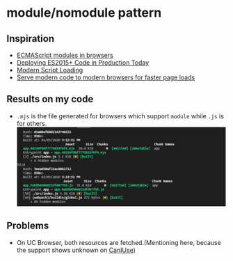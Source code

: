 # module/nomodule pattern

## Inspiration
* [ECMAScript modules in browsers](https://jakearchibald.com/2017/es-modules-in-browsers/#nomodule-for-backwards-compatibility)
* [Deploying ES2015+ Code in Production Today](https://philipwalton.com/articles/deploying-es2015-code-in-production-today/)
* [Modern Script Loading](https://jasonformat.com/modern-script-loading/)
* [Serve modern code to modern browsers for faster page loads](https://web.dev/serve-modern-code-to-modern-browsers/)
 
 
 ## Results on my code
 * `.mjs` is the file generated for browsers which support `module` while `.js` is for others.
 ![esmodule bundle vs non-esmodule bundle difference](https://github.com/uzumaki-narut0/modulenomodulepattern/blob/master/module-nomodule-js-snapshot.PNG)

## Problems
* On UC Browser, both resources are fetched.(Mentioning here, because the support shows unknown on [CanIUse](https://www.caniuse.com/#search=nomodule))
